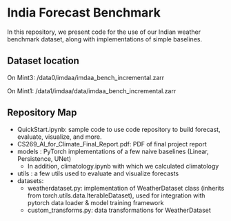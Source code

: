 # India Forecast Benchmark

In this repository, we present code for the use of our Indian weather benchmark dataset, along with implementations of simple baselines.

## Dataset location

On Mint3: /data0/imdaa/imdaa_bench_incremental.zarr

On Mint1: /data1/imdaa/data/imdaa_bench_incremental.zarr

## Repository Map

- QuickStart.ipynb: sample code to use code repository to build forecast, evaluate, visualize, and more.
- CS269_AI_for_Climate_Final_Report.pdf: PDF of final project report
- models : PyTorch implementations of a few naive baselines (Linear, Persistence, UNet)
    - In addition, climatology.ipynb with which we calculated climatology
- utils : a few utils used to evaluate and visualize forecasts
- datasets:
    - weatherdataset.py: implementation of WeatherDataset class (inherits from torch.utils.data.IterableDataset), used for integration with pytorch data loader & model training framework
    - custom_transforms.py: data transformations for WeatherDataset